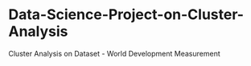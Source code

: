 # Data-Science-Project-on-Cluster-Analysis
Cluster Analysis on Dataset - World Development Measurement
